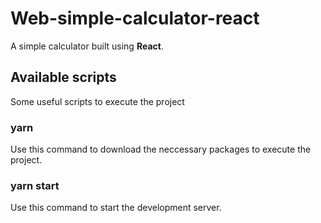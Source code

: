 # Web-simple-calculator-react

A simple calculator built using **React**.

## Available scripts

Some useful scripts to execute the project

### yarn

Use this command to download the neccessary packages to execute the project.

### yarn start

Use this command to start the development server.
